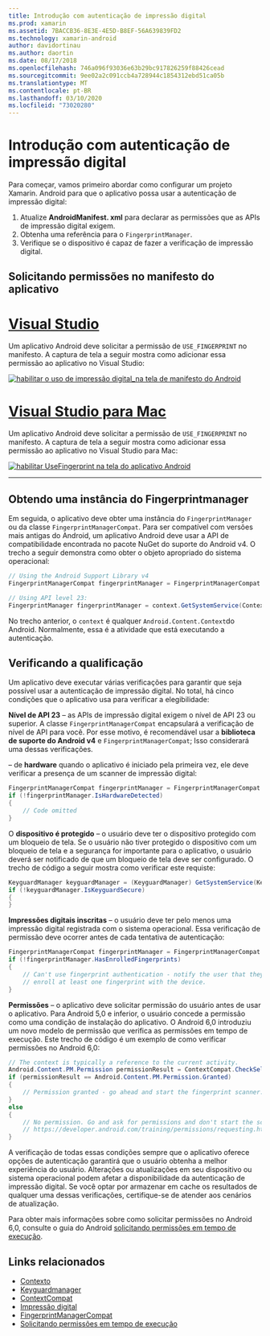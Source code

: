 ```yaml
---
title: Introdução com autenticação de impressão digital
ms.prod: xamarin
ms.assetid: 7BACCB36-8E3E-4E5D-B8EF-56A639839FD2
ms.technology: xamarin-android
author: davidortinau
ms.author: daortin
ms.date: 08/17/2018
ms.openlocfilehash: 746a096f93036e63b29bc917826259f88426cead
ms.sourcegitcommit: 9ee02a2c091ccb4a728944c1854312ebd51ca05b
ms.translationtype: MT
ms.contentlocale: pt-BR
ms.lasthandoff: 03/10/2020
ms.locfileid: "73020280"
---
```

# <a name="getting-started-with-fingerprint-authentication"></a>Introdução com autenticação de impressão digital

Para começar, vamos primeiro abordar como configurar um projeto Xamarin. Android para que o aplicativo possa usar a autenticação de impressão digital:

1. Atualize **AndroidManifest. xml** para declarar as permissões que as APIs de impressão digital exigem.
2. Obtenha uma referência para o `FingerprintManager`.
3. Verifique se o dispositivo é capaz de fazer a verificação de impressão digital.

## <a name="requesting-permissions-in-the-application-manifest"></a>Solicitando permissões no manifesto do aplicativo

# <a name="visual-studio"></a>[Visual Studio](#tab/windows)

Um aplicativo Android deve solicitar a permissão de `USE_FINGERPRINT` no manifesto. A captura de tela a seguir mostra como adicionar essa permissão ao aplicativo no Visual Studio:

[![habilitar o uso de impressão digital\_na tela de manifesto do Android](get-started-images/fingerprint-01-vs.png)](get-started-images/fingerprint-01-vs.png#lightbox) 

# <a name="visual-studio-for-mac"></a>[Visual Studio para Mac](#tab/macos)

Um aplicativo Android deve solicitar a permissão de `USE_FINGERPRINT` no manifesto. A captura de tela a seguir mostra como adicionar essa permissão ao aplicativo no Visual Studio para Mac:

[![habilitar UseFingerprint na tela do aplicativo Android](get-started-images/fingerprint-01-xs.png)](get-started-images/fingerprint-01-xs.png#lightbox) 

-----

## <a name="getting-an-instance-of-the-fingerprintmanager"></a>Obtendo uma instância do Fingerprintmanager

Em seguida, o aplicativo deve obter uma instância do `FingerprintManager` ou da classe `FingerprintManagerCompat`. Para ser compatível com versões mais antigas do Android, um aplicativo Android deve usar a API de compatibilidade encontrada no pacote NuGet do suporte do Android v4. O trecho a seguir demonstra como obter o objeto apropriado do sistema operacional: 

```csharp
// Using the Android Support Library v4
FingerprintManagerCompat fingerprintManager = FingerprintManagerCompat.From(context);

// Using API level 23:
FingerprintManager fingerprintManager = context.GetSystemService(Context.FingerprintService) as FingerprintManager;
```  

No trecho anterior, o `context` é qualquer `Android.Content.Context`do Android. Normalmente, essa é a atividade que está executando a autenticação.

## <a name="checking-for-eligibility"></a>Verificando a qualificação

Um aplicativo deve executar várias verificações para garantir que seja possível usar a autenticação de impressão digital. No total, há cinco condições que o aplicativo usa para verificar a elegibilidade:  

**Nível de API 23** &ndash; as APIs de impressão digital exigem o nível de API 23 ou superior. A classe `FingerprintManagerCompat` encapsulará a verificação de nível de API para você. Por esse motivo, é recomendável usar a **biblioteca de suporte do Android v4** e `FingerprintManagerCompat`; Isso considerará uma dessas verificações.

&ndash; de **hardware** quando o aplicativo é iniciado pela primeira vez, ele deve verificar a presença de um scanner de impressão digital:

```csharp
FingerprintManagerCompat fingerprintManager = FingerprintManagerCompat.From(context);
if (!fingerprintManager.IsHardwareDetected)
{
    // Code omitted
}
```

O **dispositivo é protegido** &ndash; o usuário deve ter o dispositivo protegido com um bloqueio de tela. Se o usuário não tiver protegido o dispositivo com um bloqueio de tela e a segurança for importante para o aplicativo, o usuário deverá ser notificado de que um bloqueio de tela deve ser configurado. O trecho de código a seguir mostra como verificar este requiste:

```csharp
KeyguardManager keyguardManager = (KeyguardManager) GetSystemService(KeyguardService);
if (!keyguardManager.IsKeyguardSecure)
{
}
```

**Impressões digitais inscritas** &ndash; o usuário deve ter pelo menos uma impressão digital registrada com o sistema operacional. Essa verificação de permissão deve ocorrer antes de cada tentativa de autenticação:

```csharp
FingerprintManagerCompat fingerprintManager = FingerprintManagerCompat.From(context);
if (!fingerprintManager.HasEnrolledFingerprints)
{
    // Can't use fingerprint authentication - notify the user that they need to
    // enroll at least one fingerprint with the device.
}
```

**Permissões** &ndash; o aplicativo deve solicitar permissão do usuário antes de usar o aplicativo. Para Android 5,0 e inferior, o usuário concede a permissão como uma condição de instalação do aplicativo. O Android 6,0 introduziu um novo modelo de permissão que verifica as permissões em tempo de execução. Este trecho de código é um exemplo de como verificar permissões no Android 6,0:

```csharp
// The context is typically a reference to the current activity.
Android.Content.PM.Permission permissionResult = ContextCompat.CheckSelfPermission(context, Manifest.Permission.UseFingerprint);
if (permissionResult == Android.Content.PM.Permission.Granted)
{
    // Permission granted - go ahead and start the fingerprint scanner.
}
else
{
    // No permission. Go and ask for permissions and don't start the scanner. See
    // https://developer.android.com/training/permissions/requesting.html
}
```

A verificação de todas essas condições sempre que o aplicativo oferece opções de autenticação garantirá que o usuário obtenha a melhor experiência do usuário. Alterações ou atualizações em seu dispositivo ou sistema operacional podem afetar a disponibilidade da autenticação de impressão digital. Se você optar por armazenar em cache os resultados de qualquer uma dessas verificações, certifique-se de atender aos cenários de atualização.

Para obter mais informações sobre como solicitar permissões no Android 6,0, consulte o guia do Android [solicitando permissões em tempo de execução](https://developer.android.com/training/permissions/requesting.html).

## <a name="related-links"></a>Links relacionados

- [Contexto](xref:Android.Content.Context)
- [Keyguardmanager](xref:Android.App.KeyguardManager)
- [ContextCompat](https://developer.android.com/reference/android/support/v4/content/ContextCompat)
- [Impressão digital](https://developer.android.com/reference/android/hardware/fingerprint/FingerprintManager.html)
- [FingerprintManagerCompat](https://developer.android.com/reference/android/support/v4/hardware/fingerprint/FingerprintManagerCompat.html)
- [Solicitando permissões em tempo de execução](https://developer.android.com/training/permissions/requesting.html)
